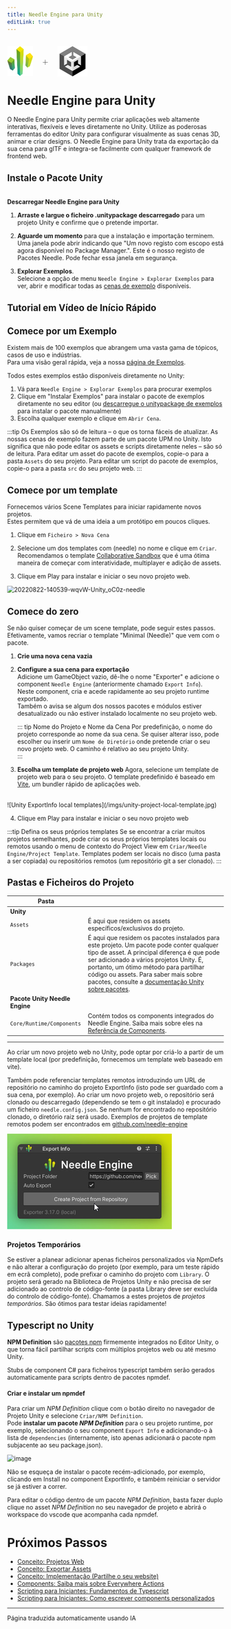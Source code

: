 ```yaml
---
title: Needle Engine para Unity
editLink: true
---
```

<br/>
<div class="centered" style="display: flex;
    align-items: center;
    gap: 20px;
    font-size: 2em;
    font-weight: 100;">
    <img src="/logo.png" style="max-height:70px;" title="Needle Logo" alt="Logótipo Needle"/> +
  <img src="/imgs/unity-logo.webp" style="max-height:70px;" />
</div>

# Needle Engine para Unity

O Needle Engine para Unity permite criar aplicações web altamente interativas, flexíveis e leves diretamente no Unity. Utilize as poderosas ferramentas do editor Unity para configurar visualmente as suas cenas 3D, animar e criar designs. O Needle Engine para Unity trata da exportação da sua cena para glTF e integra-se facilmente com qualquer framework de frontend web.


## Instale o Pacote Unity


<NoDownloadYet>
  <br/>
  <needle-button 
    event_goal="download_unity" 
    event_position="getting_started" 
    large 
    href="https://engine.needle.tools/downloads/unity?utm_source=needle_docs&utm_content=getting_started"
    same_tab
    next_url="/docs/unity/"
    >
    <strong>Descarregar Needle Engine para Unity</strong>
  </needle-button> 
</NoDownloadYet>

<!-- [Mirror](https://package-installer.glitch.me/v1/installer/needle/com.needle.engine-exporter?registry=https://packages.needle.tools&scope=com.needle&scope=org.khronos)    -->

1. **Arraste e largue o ficheiro .unitypackage descarregado** para um projeto Unity e confirme que o pretende importar.

2. **Aguarde um momento** para que a instalação e importação terminem. Uma janela pode abrir indicando que "Um novo registo com escopo está agora disponível no Package Manager.". Este é o nosso registo de Pacotes Needle. Pode fechar essa janela em segurança.  
3. **Explorar Exemplos**.  
  Selecione a opção de menu `Needle Engine > Explorar Exemplos` para ver, abrir e modificar todas as [cenas de exemplo](https://engine.needle.tools/samples) disponíveis.  

## Tutorial em Vídeo de Início Rápido

<video-embed src="https://www.youtube.com/watch?v=3dB-d1Jo_Mk" limit_height />

## Comece por um Exemplo

Existem mais de 100 exemplos que abrangem uma vasta gama de tópicos, casos de uso e indústrias.  
Para uma visão geral rápida, veja a nossa [página de Exemplos](https://engine.needle.tools/samples/). 

Todos estes exemplos estão disponíveis diretamente no Unity:
1. Vá para `Needle Engine > Explorar Exemplos` para procurar exemplos
2. Clique em "Instalar Exemplos" para instalar o pacote de exemplos diretamente no seu editor (ou [descarregue o unitypackage de exemplos](http://engine.needle.tools/downloads/unity/samples) para instalar o pacote manualmente)
3. Escolha qualquer exemplo e clique em `Abrir Cena`. 

:::tip Os Exemplos são só de leitura – o que os torna fáceis de atualizar.
As nossas cenas de exemplo fazem parte de um pacote UPM no Unity. Isto significa que não pode editar os assets e scripts diretamente neles – são só de leitura. Para editar um asset do pacote de exemplos, copie-o para a pasta `Assets` do seu projeto. Para editar um script do pacote de exemplos, copie-o para a pasta `src` do seu projeto web.
::: 

## Comece por um template

Fornecemos vários Scene Templates para iniciar rapidamente novos projetos.  
Estes permitem que vá de uma ideia a um protótipo em poucos cliques.  

1. Clique em `Ficheiro > Nova Cena`

2. Selecione um dos templates com (needle) no nome e clique em `Criar`.   
   Recomendamos o template [Collaborative Sandbox](https://engine.needle.tools/samples/collaborative-sandbox) que é uma ótima maneira de começar com interatividade, multiplayer e adição de assets.  
3. Clique em Play para instalar e iniciar o seu novo projeto web.

![20220822-140539-wqvW-Unity_oC0z-needle](https://user-images.githubusercontent.com/2693840/185917275-a147cd90-d515-4086-950d-78358185b1ef.png)


## Comece do zero

Se não quiser começar de um scene template, pode seguir estes passos.  
Efetivamente, vamos recriar o template "Minimal (Needle)" que vem com o pacote.  

1. **Crie uma nova cena vazia**  

2. **Configure a sua cena para exportação**   
  Adicione um GameObject vazio, dê-lhe o nome "Exporter" e adicione o component `Needle Engine` (anteriormente chamado `Export Info`).  
  Neste component, cria e acede rapidamente ao seu projeto runtime exportado.  
  Também o avisa se algum dos nossos pacotes e módulos estiver desatualizado ou não estiver instalado localmente no seu projeto web.  

    ::: tip Nome do Projeto e Nome da Cena
    Por predefinição, o nome do projeto corresponde ao nome da sua cena. Se quiser alterar isso, pode escolher ou inserir um ``Nome de Diretório`` onde pretende criar o seu novo projeto web. O caminho é relativo ao seu projeto Unity.  
    :::
 
3. **Escolha um template de projeto web**
  Agora, selecione um template de projeto web para o seu projeto. O template predefinido é baseado em [Vite](https://vitejs.dev/), um bundler rápido de aplicações web.  
  <br/>
    ![Unity ExportInfo local templates](/imgs/unity-project-local-template.jpg)


4. Clique em Play para instalar e iniciar o seu novo projeto web


:::tip Defina os seus próprios templates
Se se encontrar a criar muitos projetos semelhantes, pode criar os seus próprios templates locais ou remotos usando o menu de contexto do Project View em `Criar/Needle Engine/Project Template`. Templates podem ser locais no disco (uma pasta a ser copiada) ou repositórios remotos (um repositório git a ser clonado).
:::

## Pastas e Ficheiros do Projeto


| Pasta | |
| --- | --- |
| **Unity** | |
| `Assets` | É aqui que residem os assets específicos/exclusivos do projeto. |
| `Packages` | É aqui que residem os pacotes instalados para este projeto. Um pacote pode conter qualquer tipo de asset. A principal diferença é que pode ser adicionado a vários projetos Unity. É, portanto, um ótimo método para partilhar código ou assets. Para saber mais sobre pacotes, consulte a [documentação Unity sobre pacotes](https://docs.unity3d.com/Manual/PackagesList.html).
| **Pacote Unity Needle Engine** | |
| ``Core/Runtime/Components`` | Contém todos os components integrados do Needle Engine. Saiba mais sobre eles na [Referência de Components](./../component-reference.md). |

-----

Ao criar um novo projeto web no Unity, pode optar por criá-lo a partir de um template local (por predefinição, fornecemos um template web baseado em vite). 

Também pode referenciar templates remotos introduzindo um URL de repositório no caminho do projeto ExportInfo (isto pode ser guardado com a sua cena, por exemplo). Ao criar um novo projeto web, o repositório será clonado ou descarregado (dependendo se tem o git instalado) e procurado um ficheiro `needle.config.json`. Se nenhum for encontrado no repositório clonado, o diretório raiz será usado. Exemplos de projetos de template remotos podem ser encontrados em [github.com/needle-engine](https://github.com/needle-engine)

![Unity ExportInfo local templates](/imgs/unity-project-remote-template.jpg)

### Projetos Temporários

Se estiver a planear adicionar apenas ficheiros personalizados via NpmDefs e não alterar a configuração do projeto (por exemplo, para um teste rápido em ecrã completo), pode prefixar o caminho do projeto com `Library`. O projeto será gerado na Biblioteca de Projetos Unity e não precisa de ser adicionado ao controlo de código-fonte (a pasta Library deve ser excluída do controlo de código-fonte). Chamamos a estes projetos de _projetos temporários_. São ótimos para testar ideias rapidamente!


## Typescript no Unity

**NPM Definition** são [pacotes npm](https://docs.npmjs.com/about-packages-and-modules) firmemente integrados no Editor Unity, o que torna fácil partilhar scripts com múltiplos projetos web ou até mesmo Unity.    

Stubs de component C# para ficheiros typescript também serão gerados automaticamente para scripts dentro de pacotes npmdef.

#### Criar e instalar um npmdef
Para criar um *NPM Definition* clique com o botão direito no navegador de Projeto Unity e selecione ``Criar/NPM Definition``.   
Pode **instalar um pacote *NPM Definition*** para o seu projeto runtime, por exemplo, selecionando o seu component ``Export Info`` e adicionando-o à lista de ``dependencies`` (internamente, isto apenas adicionará o pacote npm subjacente ao seu package.json).

![image](https://user-images.githubusercontent.com/5083203/170374130-d0e32516-a1d4-4903-97c2-7ec9fa0b17d4.png)

Não se esqueça de instalar o pacote recém-adicionado, por exemplo, clicando em Install no component ExportInfo, e também reiniciar o servidor se já estiver a correr.

Para editar o código dentro de um pacote *NPM Definition*, basta fazer duplo clique no asset *NPM Definition* no seu navegador de projeto e abrirá o workspace do vscode que acompanha cada npmdef.


# Próximos Passos

- [Conceito: Projetos Web](../project-structure.md)
- [Conceito: Exportar Assets](../export.md)
- [Conceito: Implementação (Partilhe o seu website)](../deployment.md)
- [Components: Saiba mais sobre Everywhere Actions](../everywhere-actions.md)
- [Scripting para Iniciantes: Fundamentos de Typescript](../getting-started/typescript-essentials.md)
- [Scripting para Iniciantes: Como escrever components personalizados](../scripting.md)

---
Página traduzida automaticamente usando IA